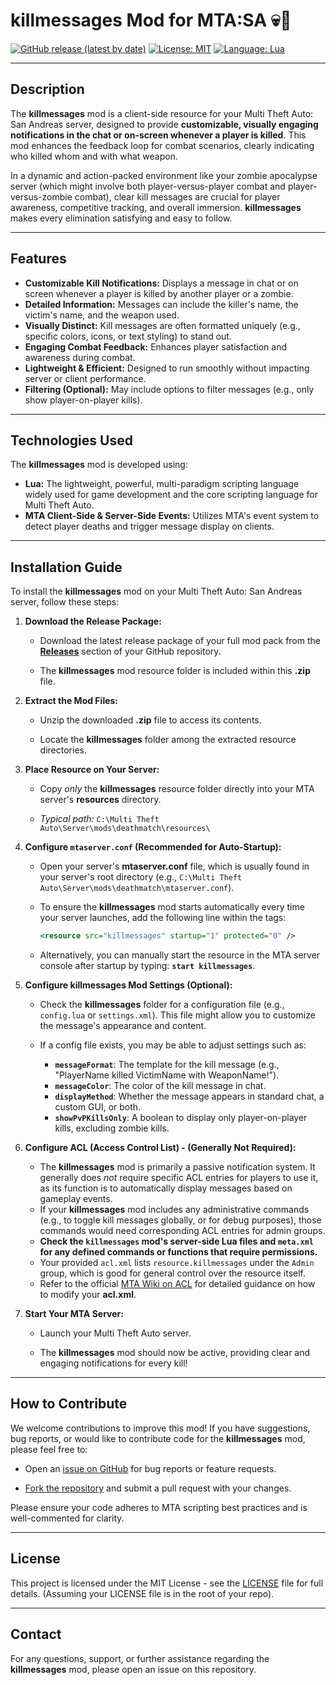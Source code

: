 # killmessages Mod for MTA:SA 💀🔫

[![GitHub release (latest by date)](https://img.shields.io/github/v/release/Maniseniler/PackZombieMTA)](https://github.com/Maniseniler/PackZombieMTA/releases/latest)
[![License: MIT](https://img.shields.io/badge/License-MIT-yellow.svg)](https://opensource.org/licenses/MIT)
[![Language: Lua](https://img.shields.io/badge/Language-Lua-blue?logo=lua)](https://www.lua.org/)

---

## **Description**

The **killmessages** mod is a client-side resource for your Multi Theft Auto: San Andreas server, designed to provide **customizable, visually engaging notifications in the chat or on-screen whenever a player is killed**. This mod enhances the feedback loop for combat scenarios, clearly indicating who killed whom and with what weapon.

In a dynamic and action-packed environment like your zombie apocalypse server (which might involve both player-versus-player combat and player-versus-zombie combat), clear kill messages are crucial for player awareness, competitive tracking, and overall immersion. **killmessages** makes every elimination satisfying and easy to follow.

---

## **Features**

* **Customizable Kill Notifications:** Displays a message in chat or on screen whenever a player is killed by another player or a zombie.
* **Detailed Information:** Messages can include the killer's name, the victim's name, and the weapon used.
* **Visually Distinct:** Kill messages are often formatted uniquely (e.g., specific colors, icons, or text styling) to stand out.
* **Engaging Combat Feedback:** Enhances player satisfaction and awareness during combat.
* **Lightweight & Efficient:** Designed to run smoothly without impacting server or client performance.
* **Filtering (Optional):** May include options to filter messages (e.g., only show player-on-player kills).

---

## **Technologies Used**

The **killmessages** mod is developed using:

* **Lua:** The lightweight, powerful, multi-paradigm scripting language widely used for game development and the core scripting language for Multi Theft Auto.
* **MTA Client-Side & Server-Side Events:** Utilizes MTA's event system to detect player deaths and trigger message display on clients.

---

## **Installation Guide**

To install the **killmessages** mod on your Multi Theft Auto: San Andreas server, follow these steps:

1.  **Download the Release Package:**

    * Download the latest release package of your full mod pack from the [**Releases**](https://github.com/Maniseniler/PackZombieMTA/releases) section of your GitHub repository.

    * The **killmessages** mod resource folder is included within this **.zip** file.

2.  **Extract the Mod Files:**

    * Unzip the downloaded **.zip** file to access its contents.

    * Locate the **killmessages** folder among the extracted resource directories.

3.  **Place Resource on Your Server:**

    * Copy *only* the **killmessages** resource folder directly into your MTA server's **resources** directory.

    * *Typical path:* `C:\Multi Theft Auto\Server\mods\deathmatch\resources\`

4.  **Configure `mtaserver.conf` (Recommended for Auto-Startup):**

    * Open your server's **mtaserver.conf** file, which is usually found in your server's root directory (e.g., `C:\Multi Theft Auto\Server\mods\deathmatch\mtaserver.conf`).

    * To ensure the **killmessages** mod starts automatically every time your server launches, add the following line within the **<server>** tags:

        ```xml
        <resource src="killmessages" startup="1" protected="0" />
        ```

    * Alternatively, you can manually start the resource in the MTA server console after startup by typing: **`start killmessages`**.

5.  **Configure killmessages Mod Settings (Optional):**

    * Check the **killmessages** folder for a configuration file (e.g., `config.lua` or `settings.xml`). This file might allow you to customize the message's appearance and content.

    * If a config file exists, you may be able to adjust settings such as:
        * **`messageFormat`**: The template for the kill message (e.g., "PlayerName killed VictimName with WeaponName!").
        * **`messageColor`**: The color of the kill message in chat.
        * **`displayMethod`**: Whether the message appears in standard chat, a custom GUI, or both.
        * **`showPvPKillsOnly`**: A boolean to display only player-on-player kills, excluding zombie kills.

6.  **Configure ACL (Access Control List) - (Generally Not Required):**

    * The **killmessages** mod is primarily a passive notification system. It generally does *not* require specific ACL entries for players to use it, as its function is to automatically display messages based on gameplay events.
    * If your **killmessages** mod includes any administrative commands (e.g., to toggle kill messages globally, or for debug purposes), those commands would need corresponding ACL entries for admin groups.
    * **Check the `killmessages` mod's server-side Lua files and `meta.xml` for any defined commands or functions that require permissions.**
    * Your provided `acl.xml` lists `resource.killmessages` under the `Admin` group, which is good for general control over the resource itself.
    * Refer to the official [MTA Wiki on ACL](https://wiki.multitheftauto.com/wiki/ACL) for detailed guidance on how to modify your **acl.xml**.

7.  **Start Your MTA Server:**

    * Launch your Multi Theft Auto server.

    * The **killmessages** mod should now be active, providing clear and engaging notifications for every kill!

---

## **How to Contribute**

We welcome contributions to improve this mod! If you have suggestions, bug reports, or would like to contribute code for the **killmessages** mod, please feel free to:

* Open an [issue on GitHub](https://github.com/Maniseniler/PackZombieMTA/issues) for bug reports or feature requests.

* [Fork the repository](https://github.com/Maniseniler/PackZombieMTA/fork) and submit a pull request with your changes.

Please ensure your code adheres to MTA scripting best practices and is well-commented for clarity.

---

## **License**

This project is licensed under the MIT License - see the [LICENSE](https://github.com/Maniseniler/PackZombieMTA/blob/main/LICENSE) file for full details. (Assuming your LICENSE file is in the root of your repo).

---

## **Contact**

For any questions, support, or further assistance regarding the **killmessages** mod, please open an issue on this repository.
